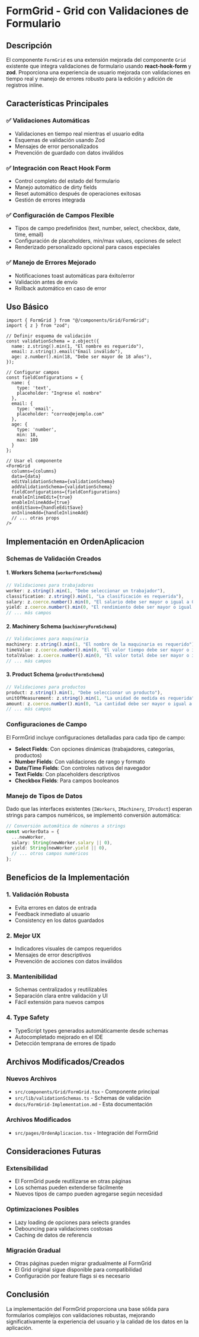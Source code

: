 # FormGrid - Grid con Validaciones de Formulario

## Descripción

El componente `FormGrid` es una extensión mejorada del componente `Grid` existente que integra validaciones de formulario usando **react-hook-form** y **zod**. Proporciona una experiencia de usuario mejorada con validaciones en tiempo real y manejo de errores robusto para la edición y adición de registros inline.

## Características Principales

### ✅ Validaciones Automáticas
- Validaciones en tiempo real mientras el usuario edita
- Esquemas de validación usando Zod
- Mensajes de error personalizados
- Prevención de guardado con datos inválidos

### ✅ Integración con React Hook Form
- Control completo del estado del formulario
- Manejo automático de dirty fields
- Reset automático después de operaciones exitosas
- Gestión de errores integrada

### ✅ Configuración de Campos Flexible
- Tipos de campo predefinidos (text, number, select, checkbox, date, time, email)
- Configuración de placeholders, min/max values, opciones de select
- Renderizado personalizado opcional para casos especiales

### ✅ Manejo de Errores Mejorado
- Notificaciones toast automáticas para éxito/error
- Validación antes de envío
- Rollback automático en caso de error

## Uso Básico

```tsx
import { FormGrid } from "@/components/Grid/FormGrid";
import { z } from "zod";

// Definir esquema de validación
const validationSchema = z.object({
  name: z.string().min(1, "El nombre es requerido"),
  email: z.string().email("Email inválido"),
  age: z.number().min(18, "Debe ser mayor de 18 años"),
});

// Configurar campos
const fieldConfigurations = {
  name: {
    type: 'text',
    placeholder: "Ingrese el nombre"
  },
  email: {
    type: 'email',
    placeholder: "correo@ejemplo.com"
  },
  age: {
    type: 'number',
    min: 18,
    max: 100
  }
};

// Usar el componente
<FormGrid
  columns={columns}
  data={data}
  editValidationSchema={validationSchema}
  addValidationSchema={validationSchema}
  fieldConfigurations={fieldConfigurations}
  enableInlineEdit={true}
  enableInlineAdd={true}
  onEditSave={handleEditSave}
  onInlineAdd={handleInlineAdd}
  // ... otras props
/>
```

## Implementación en OrdenAplicacion

### Schemas de Validación Creados

#### 1. Workers Schema (`workerFormSchema`)
```typescript
// Validaciones para trabajadores
worker: z.string().min(1, "Debe seleccionar un trabajador"),
classification: z.string().min(1, "La clasificación es requerida"),
salary: z.coerce.number().min(0, "El salario debe ser mayor o igual a 0"),
yield: z.coerce.number().min(0, "El rendimiento debe ser mayor o igual a 0"),
// ... más campos
```

#### 2. Machinery Schema (`machineryFormSchema`)
```typescript
// Validaciones para maquinaria
machinery: z.string().min(1, "El nombre de la maquinaria es requerido"),
timeValue: z.coerce.number().min(0, "El valor tiempo debe ser mayor o igual a 0"),
totalValue: z.coerce.number().min(0, "El valor total debe ser mayor o igual a 0"),
// ... más campos
```

#### 3. Product Schema (`productFormSchema`)
```typescript
// Validaciones para productos
product: z.string().min(1, "Debe seleccionar un producto"),
unitOfMeasurement: z.string().min(1, "La unidad de medida es requerida"),
amount: z.coerce.number().min(0, "La cantidad debe ser mayor o igual a 0"),
// ... más campos
```

### Configuraciones de Campo

El FormGrid incluye configuraciones detalladas para cada tipo de campo:

- **Select Fields**: Con opciones dinámicas (trabajadores, categorías, productos)
- **Number Fields**: Con validaciones de rango y formato
- **Date/Time Fields**: Con controles nativos del navegador
- **Text Fields**: Con placeholders descriptivos
- **Checkbox Fields**: Para campos booleanos

### Manejo de Tipos de Datos

Dado que las interfaces existentes (`IWorkers`, `IMachinery`, `IProduct`) esperan strings para campos numéricos, se implementó conversión automática:

```typescript
// Conversión automática de números a strings
const workerData = {
  ...newWorker,
  salary: String(newWorker.salary || 0),
  yield: String(newWorker.yield || 0),
  // ... otros campos numéricos
};
```

## Beneficios de la Implementación

### 1. **Validación Robusta**
- Evita errores en datos de entrada
- Feedback inmediato al usuario
- Consistency en los datos guardados

### 2. **Mejor UX**
- Indicadores visuales de campos requeridos
- Mensajes de error descriptivos
- Prevención de acciones con datos inválidos

### 3. **Mantenibilidad**
- Schemas centralizados y reutilizables
- Separación clara entre validación y UI
- Fácil extensión para nuevos campos

### 4. **Type Safety**
- TypeScript types generados automáticamente desde schemas
- Autocompletado mejorado en el IDE
- Detección temprana de errores de tipado

## Archivos Modificados/Creados

### Nuevos Archivos
- `src/components/Grid/FormGrid.tsx` - Componente principal
- `src/lib/validationSchemas.ts` - Schemas de validación
- `docs/FormGrid-Implementation.md` - Esta documentación

### Archivos Modificados
- `src/pages/OrdenAplicacion.tsx` - Integración del FormGrid

## Consideraciones Futuras

### Extensibilidad
- El FormGrid puede reutilizarse en otras páginas
- Los schemas pueden extenderse fácilmente
- Nuevos tipos de campo pueden agregarse según necesidad

### Optimizaciones Posibles
- Lazy loading de opciones para selects grandes
- Debouncing para validaciones costosas
- Caching de datos de referencia

### Migración Gradual
- Otras páginas pueden migrar gradualmente al FormGrid
- El Grid original sigue disponible para compatibilidad
- Configuración por feature flags si es necesario

## Conclusión

La implementación del FormGrid proporciona una base sólida para formularios complejos con validaciones robustas, mejorando significativamente la experiencia del usuario y la calidad de los datos en la aplicación. 
